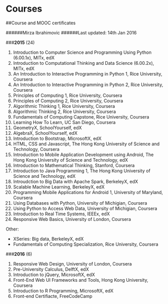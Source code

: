# Courses
##Course and MOOC certificates

######Mirza Ibrahimovic
######Last updated: 14th Jan 2016

###**2015** (24)

1. Introduction to Computer Science and Programming Using Python (6.00.1x), MITx, edX
2. Introduction to Computational Thinking and Data Science (6.00.2x), MITx, edX
3. An Introduction to Interactive Programming in Python 1, Rice University, Coursera
4. An Introduction to Interactive Programming in Python 2, Rice University, Coursera
5. Principles of Computing 1, Rice University, Coursera
6. Principles of Computing 2, Rice University, Coursera
7. Algorithmic Thinking 1, Rice University, Coursera
8. Algorithmic Thinking 2, Rice University, Coursera
9. Fundamentals of Computing Capstone, Rice University, Coursera
10. Learning How To Learn, UC San Diego, Coursera
11. GeometryX, SchoolYourself, edX
12. AlgebraX, SchoolYourself, edX
13. Introduction to Bootstrap, MicrosoftX, edX
14. HTML, CSS and Javascript, The Hong Kong University of Science and Technology, Coursera
15. Introduction to Mobile Application Development using Android, The Hong Kong University of Science and Technology, edX
16. Introduction to Mathematical Thinking, Stanford, Coursera
17. Introduction to Java Programming 1, The Hong Kong University of Science and Technology, edX
18. Introudction to Big Data with Apache Spark, BerkeleyX, edX
19. Scalable Machine Learning, BerkeleyX, edX
20. Programming Mobile Applications for Android 1, University of Maryland, Coursera
21. Using Databases with Python, University of Michigian, Coursera
22. Using Python to Access Web Data, University of Michigian, Coursera
23. Introduction to Real Time Systems, IEEEx, edX
24. Responsive Web Basics, University of London, Coursera

Other:
* XSeries: Big data, BerkeleyX, edX
* Fundamentals of Computing Specialization, Rice University, Coursera

###**2016** (6)

1. Responsive Web Design, University of London, Coursera
2. Pre-University Calculus, DelftX, edX
3. Introduction to jQuery, MicrosoftX, edX
4. Front-End Web UI Frameworks and Tools, Hong Kong University, Coursera
5. Introduction to R Programming, MicrosoftX, edX
6. Front-end Certifiacte, FreeCodeCamp
